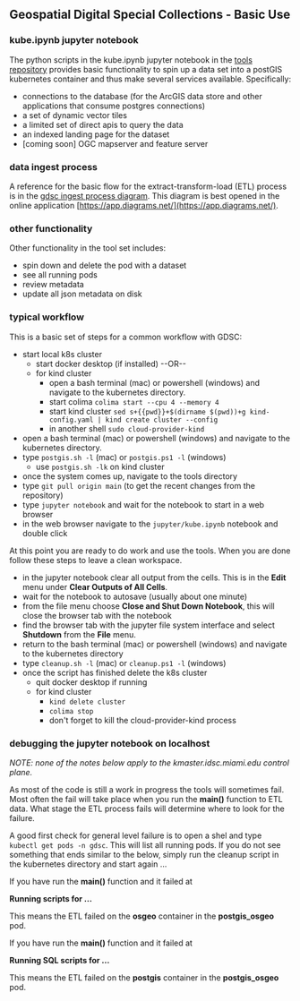## Geospatial Digital Special Collections - Basic Use

### kube.ipynb jupyter notebook

The python scripts in the kube.ipynb jupyter notebook in the [tools repository](https://github.com/Geospatial-Digital-Special-Collections/tools) provides basic functionality to spin up a data set into a postGIS kubernetes container and thus make several services available. Specifically: 

- connections to the database (for the ArcGIS data store and other applications that consume postgres connections)  
- a set of dynamic vector tiles  
- a limited set of direct apis to query the data  
- an indexed landing page for the dataset  
- [coming soon] OGC mapserver and feature server

### data ingest process

A reference for the basic flow for the extract-transform-load (ETL) process is in the [gdsc ingest process diagram](../diagrams/gdsc_ingest_process.drawio). This diagram is best opened in the online application [https://app.diagrams.net/](https://app.diagrams.net/).  

### other functionality

Other functionality in the tool set includes:

- spin down and delete the pod with a dataset
- see all running pods
- review metadata
- update all json metadata on disk

### typical workflow  

This is a basic set of steps for a common workflow with GDSC:  

- start local k8s cluster
   - start docker desktop (if installed) 
   --OR--  
   - for kind cluster
      - open a bash terminal (mac) or powershell (windows) and navigate to the kubernetes directory. 
      - start colima ```colima start --cpu 4 --memory 4```
      - start kind cluster ```sed s+{{pwd}}+$(dirname $(pwd))+g kind-config.yaml | kind create cluster --config```  
      - in another shell ```sudo cloud-provider-kind```
- open a bash terminal (mac) or powershell (windows) and navigate to the kubernetes directory.  
- type ```postgis.sh -l``` (mac) or ```postgis.ps1 -l``` (windows)  
   - use  ```postgis.sh -lk``` on kind cluster
- once the system comes up, navigate to the tools directory  
- type ```git pull origin main``` (to get the recent changes from the repository)
- type ```jupyter notebook``` and wait for the notebook to start in a web browser  
- in the web browser navigate to the ```jupyter/kube.ipynb``` notebook and double click  

At this point you are ready to do work and use the tools. When you are done follow these steps to leave a clean workspace.  

- in the jupyter notebook clear all output from the cells. This is in the __Edit__ menu under __Clear Outputs of All Cells__.
- wait for the notebook to autosave (usually about one minute)  
- from the file menu choose __Close and Shut Down Notebook__, this will close the browser tab with the notebook  
- find the browser tab with the jupyter file system interface and select __Shutdown__ from the __File__ menu. 
- return to the bash terminal (mac) or powershell (windows) and navigate to the kubernetes directory  
- type ```cleanup.sh -l``` (mac) or ```cleanup.ps1 -l``` (windows)  
- once the script has finished delete the k8s cluster
   - quit docker desktop if running
   - for kind cluster
      - ```kind delete cluster```
      - ```colima stop``` 
      - don't forget to kill the cloud-provider-kind process

### debugging the jupyter notebook on localhost

_NOTE: none of the notes below apply to the kmaster.idsc.miami.edu control plane._

As most of the code is still a work in progress the tools will sometimes fail. Most often the fail will take place when you run the __main()__ function to ETL data. What stage the ETL process fails will determine where to look for the failure.

A good first check for general level failure is to open a shel and type ```kubectl get pods -n gdsc```. This will list all running pods. If you do not see something that ends similar to the below, simply run the cleanup script in the kubernetes directory and start again ...

If you have run the __main()__ function and it failed at

__Running scripts for ...__

This means the ETL failed on the __osgeo__ container in the __postgis_osgeo__ pod.

If you have run the __main()__ function and it failed at

__Running SQL scripts for ...__

This means the ETL failed on the __postgis__ container in the __postgis_osgeo__ pod.

